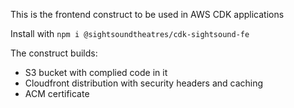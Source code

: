 This is the frontend construct to be used in AWS CDK applications

Install with `npm i @sightsoundtheatres/cdk-sightsound-fe`

The construct builds:

- S3 bucket with complied code in it
- Cloudfront distribution with security headers and caching
- ACM certificate
